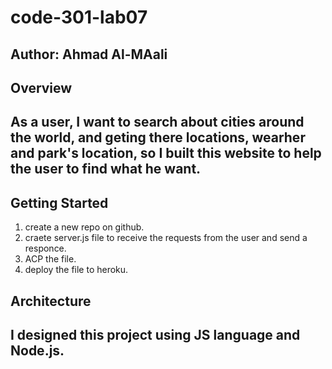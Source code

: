 # code-301-lab07

## Author: Ahmad Al-MAali

## Overview
## As a user, I want to search about cities around the world, and geting there locations, wearher and park's location, so I built this website to help the user to find what he want.

## Getting Started
1. create a new repo on github.
2. craete server.js file to receive the requests from the user and send a responce.
3. ACP the file.
4. deploy the file to heroku.
## Architecture
## I designed this project using JS language and Node.js.